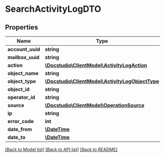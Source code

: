 # SearchActivityLogDTO

## Properties
Name | Type | Description | Notes
------------ | ------------- | ------------- | -------------
**account_uuid** | **string** |  | 
**mailbox_uuid** | **string** |  | [optional] 
**action** | [**\Docstudio\ClientModel\ActivityLogAction**](ActivityLogAction.md) |  | [optional] 
**object_name** | **string** |  | [optional] 
**object_type** | [**\Docstudio\ClientModel\ActivityLogObjectType**](ActivityLogObjectType.md) |  | [optional] 
**object_id** | **string** |  | [optional] 
**operator_id** | **string** |  | [optional] 
**source** | [**\Docstudio\ClientModel\OperationSource**](OperationSource.md) |  | [optional] 
**ip** | **string** |  | [optional] 
**error_code** | **int** |  | [optional] 
**date_from** | [**\DateTime**](\DateTime.md) |  | [optional] 
**date_to** | [**\DateTime**](\DateTime.md) |  | [optional] 

[[Back to Model list]](../../README.md#documentation-for-models) [[Back to API list]](../../README.md#documentation-for-api-endpoints) [[Back to README]](../../README.md)

